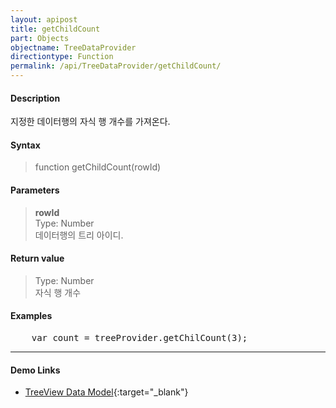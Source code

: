 ```yaml
---
layout: apipost
title: getChildCount
part: Objects
objectname: TreeDataProvider
directiontype: Function
permalink: /api/TreeDataProvider/getChildCount/
---
```



#### Description

 지정한 데이터행의 자식 행 개수를 가져온다.  

#### Syntax

> function getChildCount(rowId)  

#### Parameters

> **rowId**  
> Type: Number  
> 데이터행의 트리 아이디.  

#### Return value

> Type: Number  
> 자식 행 개수  

#### Examples 

<pre class="prettyprint">
    var count = treeProvider.getChilCount(3);
</pre>

---

#### Demo Links

* [TreeView Data Model](http://demo.realgrid.com/Tree/TreeDataModel/){:target="_blank"}   